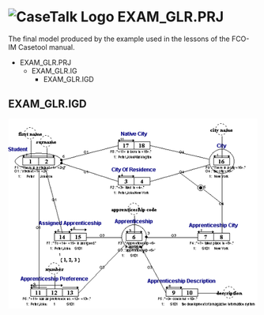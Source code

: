 # ![CaseTalk Logo](https://www.casetalk.com/templates/casetalk/favicon.ico) EXAM_GLR.PRJ
The final model produced by the example used in the lessons of the FCO-IM Casetool manual.

* EXAM_GLR.PRJ
  * EXAM_GLR.IG
    * EXAM_GLR.IGD
## EXAM_GLR.IGD
![Diagram EXAM_GLR.IGD](EXAM_GLR.png)
